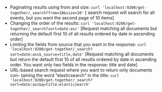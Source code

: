 

- Paginating results using from and size: ```curl 'localhost:9200/get-together/_search?from=10&size=10'``` [ search request will search for all events, but you want the second page of 10 items]
- Changing the order of the results: ```curl 'localhost:9200/get-together/_search?sort=date:asc'``` [Request matching all documents but returning the default first 10 of all results ordered by date in ascending order]
- Limiting the fields from source that you want in the response: ```curl 'localhost:9200/get-together/_search?sort=date:asc&_source=title,date'``` [Request matching all documents but return the default first 10 of all results ordered by date in ascending order. You want only two fields in the response: title and date]
- URL-based search request where you want to return only documents con- taining the word “elasticsearch” in the title: ```curl 'localhost:9200/get-together/_search?sort=date:asc&q=title:elasticsearch'```
